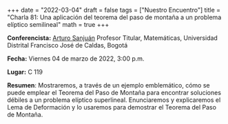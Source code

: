 +++
date      = "2022-03-04"
draft     = false
tags      = ["Nuestro Encuentro"]
title     = "Charla 81: Una aplicación del teorema del paso de montaña a un problema elíptico semilineal"
math      = true
+++

**Conferencista:** [Arturo Sanjuán](https://comunidad.udistrital.edu.co/arturosanjuan/) Profesor Titular, Matemáticas, Universidad Distrital Francisco José de Caldas, Bogotá

**Fecha:** Viernes 04 de marzo de 2022, 3:00 p.m.

**Lugar:** C 119

**Resumen**: Mostraremos, a través de un ejemplo emblemático, cómo se puede emplear el Teorema del Paso de Montaña para encontrar soluciones débiles a un problema elíptico superlineal. Enunciaremos y explicaremos el Lema de Deformación y lo usaremos para demostrar el Teorema del Paso de Montaña. 

